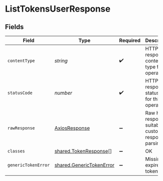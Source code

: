 # ListTokensUserResponse


## Fields

| Field                                                                | Type                                                                 | Required                                                             | Description                                                          |
| -------------------------------------------------------------------- | -------------------------------------------------------------------- | -------------------------------------------------------------------- | -------------------------------------------------------------------- |
| `contentType`                                                        | *string*                                                             | :heavy_check_mark:                                                   | HTTP response content type for this operation                        |
| `statusCode`                                                         | *number*                                                             | :heavy_check_mark:                                                   | HTTP response status code for this operation                         |
| `rawResponse`                                                        | [AxiosResponse](https://axios-http.com/docs/res_schema)              | :heavy_minus_sign:                                                   | Raw HTTP response; suitable for custom response parsing              |
| `classes`                                                            | [shared.TokenResponse](../../models/shared/tokenresponse.md)[]       | :heavy_minus_sign:                                                   | OK                                                                   |
| `genericTokenError`                                                  | [shared.GenericTokenError](../../models/shared/generictokenerror.md) | :heavy_minus_sign:                                                   | Missing or expired token.                                            |